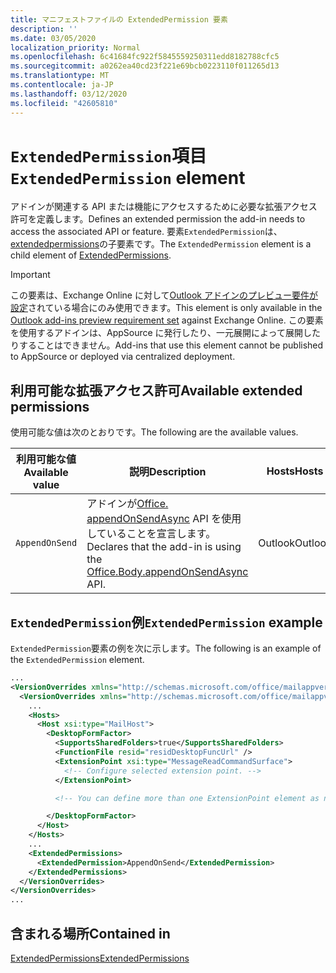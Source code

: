 ```yaml
---
title: マニフェストファイルの ExtendedPermission 要素
description: ''
ms.date: 03/05/2020
localization_priority: Normal
ms.openlocfilehash: 6c41684fc922f5845559250311edd8182788cfc5
ms.sourcegitcommit: a0262ea40cd23f221e69bcb0223110f011265d13
ms.translationtype: MT
ms.contentlocale: ja-JP
ms.lasthandoff: 03/12/2020
ms.locfileid: "42605810"
---
```

# <a name="extendedpermission-element"></a><span data-ttu-id="e5d4b-102">`ExtendedPermission`項目</span><span class="sxs-lookup"><span data-stu-id="e5d4b-102">`ExtendedPermission` element</span></span>

<span data-ttu-id="e5d4b-103">アドインが関連する API または機能にアクセスするために必要な拡張アクセス許可を定義します。</span><span class="sxs-lookup"><span data-stu-id="e5d4b-103">Defines an extended permission the add-in needs to access the associated API or feature.</span></span> <span data-ttu-id="e5d4b-104">要素`ExtendedPermission`は、 [extendedpermissions](extendedpermissions.md)の子要素です。</span><span class="sxs-lookup"><span data-stu-id="e5d4b-104">The `ExtendedPermission` element is a child element of [ExtendedPermissions](extendedpermissions.md).</span></span>

> [!IMPORTANT]
> <span data-ttu-id="e5d4b-105">この要素は、Exchange Online に対して[Outlook アドインのプレビュー要件が設定](../objectmodel/preview-requirement-set/outlook-requirement-set-preview.md)されている場合にのみ使用できます。</span><span class="sxs-lookup"><span data-stu-id="e5d4b-105">This element is only available in the [Outlook add-ins preview requirement set](../objectmodel/preview-requirement-set/outlook-requirement-set-preview.md) against Exchange Online.</span></span> <span data-ttu-id="e5d4b-106">この要素を使用するアドインは、AppSource に発行したり、一元展開によって展開したりすることはできません。</span><span class="sxs-lookup"><span data-stu-id="e5d4b-106">Add-ins that use this element cannot be published to AppSource or deployed via centralized deployment.</span></span>

## <a name="available-extended-permissions"></a><span data-ttu-id="e5d4b-107">利用可能な拡張アクセス許可</span><span class="sxs-lookup"><span data-stu-id="e5d4b-107">Available extended permissions</span></span>

<span data-ttu-id="e5d4b-108">使用可能な値は次のとおりです。</span><span class="sxs-lookup"><span data-stu-id="e5d4b-108">The following are the available values.</span></span>

|<span data-ttu-id="e5d4b-109">利用可能な値</span><span class="sxs-lookup"><span data-stu-id="e5d4b-109">Available value</span></span>|<span data-ttu-id="e5d4b-110">説明</span><span class="sxs-lookup"><span data-stu-id="e5d4b-110">Description</span></span>|<span data-ttu-id="e5d4b-111">Hosts</span><span class="sxs-lookup"><span data-stu-id="e5d4b-111">Hosts</span></span>|
|---|---|---|
|`AppendOnSend`|<span data-ttu-id="e5d4b-112">アドインが[Office. appendOnSendAsync](/javascript/api/outlook/office.body?view=outlook-js-preview#appendonsendasync-data--options--callback-) API を使用していることを宣言します。</span><span class="sxs-lookup"><span data-stu-id="e5d4b-112">Declares that the add-in is using the [Office.Body.appendOnSendAsync](/javascript/api/outlook/office.body?view=outlook-js-preview#appendonsendasync-data--options--callback-) API.</span></span>|<span data-ttu-id="e5d4b-113">Outlook</span><span class="sxs-lookup"><span data-stu-id="e5d4b-113">Outlook</span></span>|

## <a name="extendedpermission-example"></a><span data-ttu-id="e5d4b-114">`ExtendedPermission`例</span><span class="sxs-lookup"><span data-stu-id="e5d4b-114">`ExtendedPermission` example</span></span>

<span data-ttu-id="e5d4b-115">`ExtendedPermission`要素の例を次に示します。</span><span class="sxs-lookup"><span data-stu-id="e5d4b-115">The following is an example of the `ExtendedPermission` element.</span></span>

```XML
...
<VersionOverrides xmlns="http://schemas.microsoft.com/office/mailappversionoverrides" xsi:type="VersionOverridesV1_0">
  <VersionOverrides xmlns="http://schemas.microsoft.com/office/mailappversionoverrides/1.1" xsi:type="VersionOverridesV1_1">
    ...
    <Hosts>
      <Host xsi:type="MailHost">
        <DesktopFormFactor>
          <SupportsSharedFolders>true</SupportsSharedFolders>
          <FunctionFile resid="residDesktopFuncUrl" />
          <ExtensionPoint xsi:type="MessageReadCommandSurface">
            <!-- Configure selected extension point. -->
          </ExtensionPoint>

          <!-- You can define more than one ExtensionPoint element as needed. -->

        </DesktopFormFactor>
      </Host>
    </Hosts>
    ...
    <ExtendedPermissions>
      <ExtendedPermission>AppendOnSend</ExtendedPermission>
    </ExtendedPermissions>
  </VersionOverrides>
</VersionOverrides>
...
```

## <a name="contained-in"></a><span data-ttu-id="e5d4b-116">含まれる場所</span><span class="sxs-lookup"><span data-stu-id="e5d4b-116">Contained in</span></span>

[<span data-ttu-id="e5d4b-117">ExtendedPermissions</span><span class="sxs-lookup"><span data-stu-id="e5d4b-117">ExtendedPermissions</span></span>](extendedpermissions.md)
